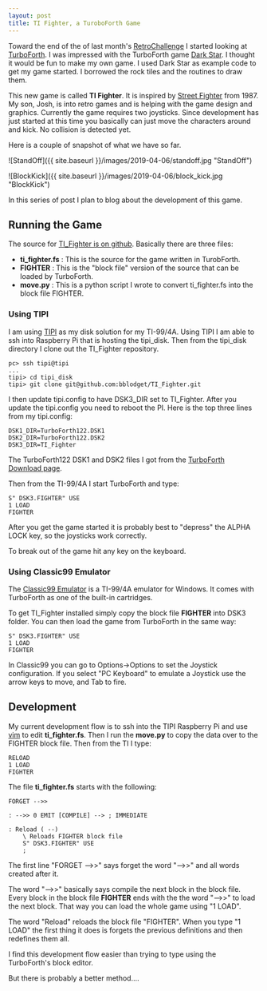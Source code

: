 ```yaml
---
layout: post
title: TI Fighter, a TuroboForth Game
---
```


Toward the end of the of last month's [RetroChallenge](http://www.retrochallenge.org/p/entrants-list-201903.html) 
I started looking at [TurboForth](http://turboforth.net/).  I was impressed with the TurboForth game
[Dark Star](http://turboforth.net/fun/darkstar.html). I thought it would be fun to make
my own game.  I used Dark Star as example code to get my game started. I borrowed
the rock tiles and the routines to draw them.

This new game is called **TI Fighter**.
It is inspired by [Street Fighter](https://en.wikipedia.org/wiki/Street_Fighter_(video_game))
from 1987. My son, Josh, is into retro games and is helping with the game design and graphics.
Currently the game requires two joysticks.  Since development has just started
at this time you basically can just move the characters around and kick.
No collision is detected yet.

Here is a couple of snapshot of what we have so far.

![StandOff]({{ site.baseurl }}/images/2019-04-06/standoff.jpg "StandOff")

![BlockKick]({{ site.baseurl }}/images/2019-04-06/block_kick.jpg "BlockKick")

In this series of post I plan to blog about the development of this game.

## Running the Game

The source for [TI_Fighter is on github](https://github.com/bblodget/TI_Fighter).
Basically there are three files:
* __ti_fighter.fs__ : This is the source for the game written in TurobForth.
* __FIGHTER__ : This is the "block file" version of the source that can be loaded
by TurboForth.
* __move.py__ : This is a python script I wrote to convert ti_fighter.fs
into the block file FIGHTER.

### Using TIPI

I am using [TIPI](http://ti994a.cwfk.net/TIPI.html) as my disk solution for my TI-99/4A.
Using TIPI I am able to ssh into Raspberry Pi that is hosting the tipi_disk.  Then
from the tipi_disk directory I clone out the TI_Fighter repository.

```
pc> ssh tipi@tipi
...
tipi> cd tipi_disk
tipi> git clone git@github.com:bblodget/TI_Fighter.git
```

I then update tipi.config to have DSK3\_DIR set to TI\_Fighter.
After you update the tipi.config you need to reboot the PI.
Here is the top three lines from my tipi.config:

```
DSK1_DIR=TurboForth122.DSK1
DSK2_DIR=TurboForth122.DSK2
DSK3_DIR=TI_Fighter
```

The TurboForth122 DSK1 and DSK2 files I got from the 
[TurboForth Download page](http://turboforth.net/download.html).

Then from the TI-99/4A I start TurboForth and type:

```
S" DSK3.FIGHTER" USE
1 LOAD
FIGHTER
```

After you get the game started it is probably
best to "depress" the ALPHA LOCK key, so the joysticks
work correctly.

To break out of the game hit any key on the keyboard.

### Using Classic99 Emulator

The [Classic99 Emulator](http://www.harmlesslion.com/software/Classic99) 
is a TI-99/4A emulator for Windows. It comes with TurboForth as
one of the built-in cartridges.

To get TI_Fighter installed simply copy the block file __FIGHTER__
into DSK3 folder.  You can then load the game from TurboForth
in the same way:

```
S" DSK3.FIGHTER" USE
1 LOAD
FIGHTER
```

In Classic99 you can go to Options->Options to set the Joystick
configuration.  If you select "PC Keyboard" to emulate a
Joystick use the arrow keys to move, and Tab to fire.

## Development

My current development flow is to ssh into the TIPI Raspberry Pi
and use [vim](https://www.vim.org/) to edit __ti_fighter.fs__.
Then I run the __move.py__ to copy the data over to the 
FIGHTER block file.  Then from the TI I type:

```
RELOAD
1 LOAD
FIGHTER
```

The file __ti_fighter.fs__ starts with the following:

```
FORGET -->>

: -->> 0 EMIT [COMPILE] --> ; IMMEDIATE

: Reload ( --)
    \ Reloads FIGHTER block file
    S" DSK3.FIGHTER" USE
    ;
```

The first line "FORGET -->>" says forget the word "-->>"
and all words created after it.

The word "-->>" basically says compile the next block in the block
file.  Every block in the block file __FIGHTER__ ends with 
the the word "-->>" to load the next block.  That way you can
load the whole game using "1 LOAD".

The word "Reload" reloads the block file "FIGHTER".  When
you type "1 LOAD" the first thing it does is forgets
the previous definitions and then redefines them all.

I find this development flow easier than trying
to type using the TurboForth's block editor.

But there is probably a better method....

